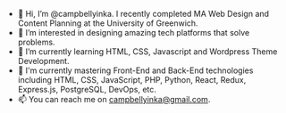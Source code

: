 - 👋 Hi, I’m @campbellyinka. I recently completed MA Web Design and Content Planning at the University of Greenwich.
- 👀 I’m interested in designing amazing tech platforms that solve problems.
- 🌱 I’m currently learning HTML, CSS, Javascript and Wordpress Theme Development.
- 💞️ I'm currently mastering Front-End and Back-End technologies including HTML, CSS, JavaScript, PHP, Python, React, Redux, Express.js, PostgreSQL, DevOps, etc.
- 📫 You can reach me on campbellyinka@gmail.com.

<!---
campbellyinka/campbellyinka is a ✨ special ✨ repository because its `README.md` (this file) appears on your GitHub profile.
You can click the Preview link to take a look at your changes.
--->
